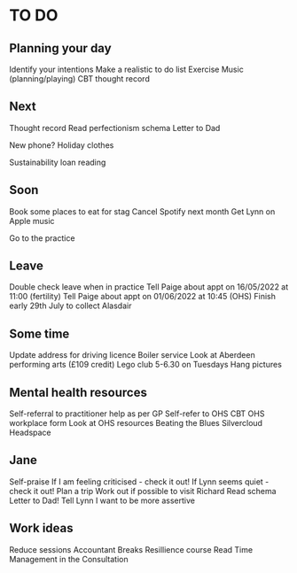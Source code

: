 # TO DO
## Planning your day
Identify your intentions
Make a realistic to do list
Exercise
Music (planning/playing)
CBT thought record

## Next
Thought record
Read perfectionism schema
Letter to Dad

New phone?
Holiday clothes

Sustainability loan reading

## Soon
Book some places to eat for stag
Cancel Spotify next month
Get Lynn on Apple music

Go to the practice

## Leave
Double check leave when in practice
Tell Paige about appt on 16/05/2022 at 11:00 (fertility)
Tell Paige about appt on 01/06/2022 at 10:45 (OHS)
Finish early 29th July to collect Alasdair

## Some time
Update address for driving licence
Boiler service
Look at Aberdeen performing arts (£109 credit)
Lego club 5-6.30 on Tuesdays
Hang pictures

## Mental health resources
Self-referral to practitioner help as per GP
Self-refer to OHS CBT
OHS workplace form
Look at OHS resources
Beating the Blues
Silvercloud
Headspace

## Jane
Self-praise
If I am feeling criticised - check it out!
If Lynn seems quiet - check it out!
Plan a trip
Work out if possible to visit Richard
Read schema
Letter to Dad!
Tell Lynn I want to be more assertive

## Work ideas
Reduce sessions
Accountant
Breaks
Resillience course
Read Time Management in the Consultation



